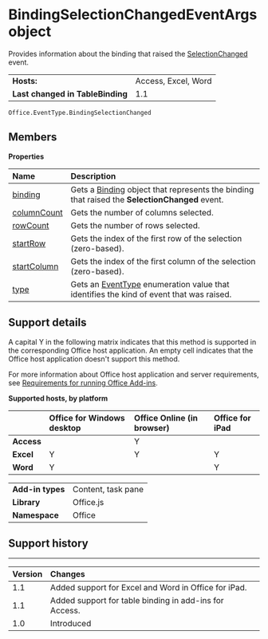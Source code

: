 
# BindingSelectionChangedEventArgs object
Provides information about the binding that raised the [SelectionChanged](../../reference/shared/binding.bindingselectionchangedevent.md) event.

|||
|:-----|:-----|
|**Hosts:**|Access, Excel, Word|
|**Last changed in TableBinding**|1.1|

```
Office.EventType.BindingSelectionChanged
```


## Members


**Properties**


|**Name**|**Description**|
|:-----|:-----|
|[binding](../../reference/shared/binding.bindingselectionchangedevent.binding.md)|Gets a [Binding](../../reference/shared/binding.md) object that represents the binding that raised the **SelectionChanged** event.|
|[columnCount](../../reference/shared/binding.bindingselectionchangedevent.columncount.md)|Gets the number of columns selected.|
|[rowCount](../../reference/shared/binding.bindingselectionchangedevent.rowcount.md)|Gets the number of rows selected.|
|[startRow](../../reference/shared/binding.bindingselectionchangedevent.startrow.md)|Gets the index of the first row of the selection (zero-based).|
|[startColumn](../../reference/shared/binding.bindingselectionchangedevent.startcolumn.md)|Gets the index of the first column of the selection (zero-based).|
|[type](../../reference/shared/binding.bindingselectionchangedevent.type.md)|Gets an [EventType](../../reference/shared/eventtype-enumeration.md) enumeration value that identifies the kind of event that was raised.|

## Support details


A capital Y in the following matrix indicates that this method is supported in the corresponding Office host application. An empty cell indicates that the Office host application doesn't support this method.

For more information about Office host application and server requirements, see [Requirements for running Office Add-ins](../../docs/overview/requirements-for-running-office-add-ins.md).


**Supported hosts, by platform**


||**Office for Windows desktop**|**Office Online (in browser)**|**Office for iPad**|
|:-----|:-----|:-----|:-----|
|**Access**||Y||
|**Excel**|Y|Y|Y|
|**Word**|Y||Y|

|||
|:-----|:-----|
|**Add-in types**|Content, task pane|
|**Library**|Office.js|
|**Namespace**|Office|

## Support history



****


|**Version**|**Changes**|
|:-----|:-----|
|1.1|Added support for Excel and Word in Office for iPad.|
|1.1|Added support for table binding in add-ins for Access.|
|1.0|Introduced|
